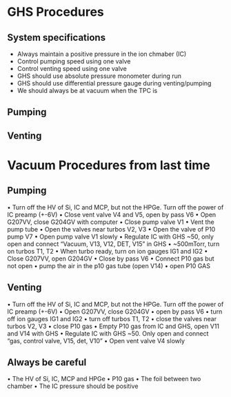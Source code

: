 # GHS Procedures

## System specifications
* Always maintain a positive pressure in the ion chmaber (IC)
* Control pumping speed using one valve
* Control venting speed using one valve
* GHS should use absolute pressure monometer during run
* GHS should use differential pressure gauge during venting/pumping
* We should always be at vacuum when the TPC is

## Pumping

## Venting


# Vacuum Procedures from last time

## Pumping
•	Turn off the HV of Si, IC and MCP, but not the HPGe. Turn off the power of IC preamp (+-6V)
•	Close vent valve V4 and V5, open by pass V6
•	Open G207VV, close G204GV with computer
•	Close pump valve V1
•	Vent the pump tube
•	Open the valves near turbos V2, V3
•	Open the valve of P10 pump V7
•	Open pump valve V1 slowly
•	Regulate IC with GHS ~50, only open and connect “Vacuum, V13, V12, DET, V15” in GHS
•	~500mTorr, turn on turbos T1, T2
•	When turbo ready, turn on ion gauges IG1 and IG2
•	Close G207VV, open G204GV
•	Close by pass V6
•	Connect P10 gas but not open
•	pump the air in the p10 gas tube (open V14)
•	open P10 GAS

## Venting
•	Turn off the HV of Si, IC and MCP, but not the HPGe. Turn off the power of IC preamp (+-6V)
•	Open G207VV, close G204GV
•	open by pass V6
•	turn off ion gauges IG1 and IG2
•	turn off turbos T1, T2
•	close the valves near turbos V2, V3
•	close P10 gas
•	Empty P10 gas from IC and GHS, open V11 and V14 with GHS
•	Regulate IC with GHS ~50. Only open and connect “gas, control valve, V15, det, V10”
•	Open vent valve V4 slowly

## Always be careful
•	The HV of Si, IC, MCP and HPGe
•	P10 gas
•	The foil between two chamber
•	The IC pressure should be positive


